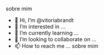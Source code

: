 sobre mim

- 👋 Hi, I’m @vitoriabrandt
- 👀 I’m interested in ...
- 🌱 I’m currently learning ...
- 💞️ I’m looking to collaborate on ...
- 📫 How to reach me ...
sobre mim<!---
vitoriabrandt/vitoriabrandt is a ✨ special ✨ repository because its `README.md` (this file) appears on your GitHub profile.
You can click the Preview link to take a look at your changes.
--->

